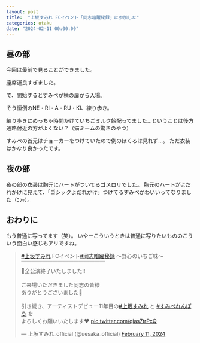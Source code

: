 ```yaml
---
layout: post
title:  "上坂すみれ FCイベント「同志暗躍秘録」に参加した"
categories: otaku
date: "2024-02-11 00:00:00"
---
```


## 昼の部

今回は最前で見ることができました。

座席運良すぎました。

で、開始するとすみぺが横の扉から入場。

そう恒例のNE・RI・A・RU・KI、練り歩き。

練り歩きにめっちゃ時間かけていちごミルク飴配ってました...ということは後方通路付近の方がよくない？（猫ミームの驚きのやつ）



すみぺの首元はチョーカーをつけていたので例のほくろは見れず...。
ただ衣装はかなり良かったです。

## 夜の部

夜の部の衣装は胸元にハートがついてるゴスロリでした。
胸元のハートがよだれかけに見えて、「ゴシックよだれかけ」つけてるすみぺかわいいってなりました（ｺﾗｯ）。

## おわりに

もう普通に写ってます（笑）。
いやーこういうときは普通に写りたいもののこういう面白い感じもアリですね。

<blockquote class="twitter-tweet tw-align-center"><p lang="ja" dir="ltr"><a href="https://twitter.com/hashtag/%E4%B8%8A%E5%9D%82%E3%81%99%E3%81%BF%E3%82%8C?src=hash&amp;ref_src=twsrc%5Etfw">#上坂すみれ</a> FCイベント<a href="https://twitter.com/hashtag/%E5%90%8C%E5%BF%97%E6%9A%97%E8%BA%8D%E7%A7%98%E9%8C%B2?src=hash&amp;ref_src=twsrc%5Etfw">#同志暗躍秘録</a> ～野心のいちご味～<br>￣￣￣￣￣￣￣￣￣￣￣￣￣￣￣￣<br>🍓全公演終了いたしました‼️<br><br>ご来場いただきました同志の皆様<br>ありがとうございました🥂<br><br>引き続き、アーティストデビュー11年目の<a href="https://twitter.com/hashtag/%E4%B8%8A%E5%9D%82%E3%81%99%E3%81%BF%E3%82%8C?src=hash&amp;ref_src=twsrc%5Etfw">#上坂すみれ</a> と <a href="https://twitter.com/hashtag/%E3%81%99%E3%81%BF%E3%81%BA%E3%82%8C%E3%82%93%E3%81%BD%E3%81%86?src=hash&amp;ref_src=twsrc%5Etfw">#すみぺれんぽう</a> を<br>よろしくお願いいたします❤️ <a href="https://t.co/qias7trPcQ">pic.twitter.com/qias7trPcQ</a></p>&mdash; 上坂すみれ_official (@uesaka_official) <a href="https://twitter.com/uesaka_official/status/1756653056127545423?ref_src=twsrc%5Etfw">February 11, 2024</a></blockquote> <script async src="https://platform.twitter.com/widgets.js" charset="utf-8"></script>
